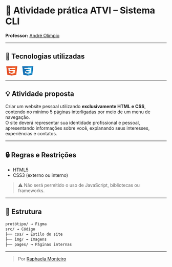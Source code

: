 # 🧾 Atividade prática **ATVI – Sistema CLI**

**Professor:** [ André Olímpio](https://github.com/andreolimpio)

---

## 🚀 Tecnologias utilizadas

<div style="display: flex; gap: 10px;">
<img align="center" alt="Raphs-HTML" height="30" width="40" src="https://raw.githubusercontent.com/devicons/devicon/master/icons/html5/html5-original.svg">
  
<img align="center" alt="Raphs-CSS" height="30" width="40" src="https://raw.githubusercontent.com/devicons/devicon/master/icons/css3/css3-original.svg">

</div>

---

## 💡 Atividade proposta

Criar um website pessoal utilizando **exclusivamente HTML e CSS**, contendo no mínimo 5 páginas interligadas por meio de um
menu de navegação.
<br>
O site deverá representar sua identidade profissional e pessoal, apresentando informações sobre você, explanando seus interesses, experiências e contatos.

---

## :lock: Regras e Restrições

- HTML5
- CSS3 (externo ou interno)

> ⚠️ Não será permitido o uso de JavaScript, bibliotecas ou frameworks.

---

## :file_folder: Estrutura

```
protótipo/ → Figma
src/ → Código
├── css/ → Estilo do site
├── img/ → Imagens
├── pages/ → Páginas internas

```

---

> Por [Raphaela Monteiro](https://github.com/raphaelamonteiro)
